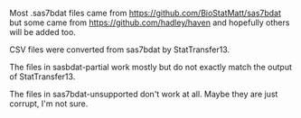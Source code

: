 Most .sas7bdat files came from https://github.com/BioStatMatt/sas7bdat but some came from https://github.com/hadley/haven and hopefully others will be added too.

CSV files were converted from sas7bdat by StatTransfer13.

The files in sasbdat-partial work mostly but do not exactly match the output of StatTransfer13.

The files in sas7bdat-unsupported don't work at all. Maybe they are just corrupt, I'm not sure.
